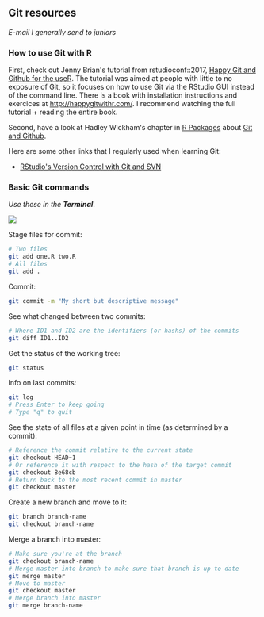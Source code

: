 ## Git resources

*E-mail I generally send to juniors*

### How to use Git with R

First, check out Jenny Brian's tutorial from rstudioconf::2017, [Happy Git and Github for the useR](https://www.rstudio.com/resources/videos/happy-git-and-gihub-for-the-user-tutorial/). The tutorial was aimed at people with little to no exposure of Git, so it focuses on how to use Git via the RStudio GUI instead of the command line. There is a book with installation instructions and exercices at <http://happygitwithr.com/>. I recommend watching the full tutorial + reading the entire book.

Second, have a look at Hadley Wickham's chapter in [R Packages](http://r-pkgs.had.co.nz) about [Git and Github](http://r-pkgs.had.co.nz/git.html).

Here are some other links that I regularly used when learning Git:

- [RStudio's Version Control with Git and SVN](https://support.rstudio.com/hc/en-us/articles/200532077-Version-Control-with-Git-and-SVN)

### Basic Git commands

*Use these in the* ***Terminal***.

![](https://support.rstudio.com/hc/article_attachments/115019249667/2017-08-07-1_1_term-simple.png)

Stage files for commit:
```bash
# Two files
git add one.R two.R
# All files
git add .
```

Commit:
```bash
git commit -m "My short but descriptive message"
```

See what changed between two commits:
```bash
# Where ID1 and ID2 are the identifiers (or hashs) of the commits
git diff ID1..ID2
```

Get the status of the working tree:

```bash
git status
```

Info on last commits:

```bash
git log
# Press Enter to keep going
# Type "q" to quit
```

See the state of all files at a given point in time (as determined by a commit):

```bash
# Reference the commit relative to the current state
git checkout HEAD~1
# Or reference it with respect to the hash of the target commit
git checkout 8e68cb
# Return back to the most recent commit in master
git checkout master
```

Create a new branch and move to it:

```bash
git branch branch-name
git checkout branch-name
```

Merge a branch into master:

```bash
# Make sure you're at the branch
git checkout branch-name
# Merge master into branch to make sure that branch is up to date
git merge master
# Move to master
git checkout master
# Merge branch into master
git merge branch-name
```
